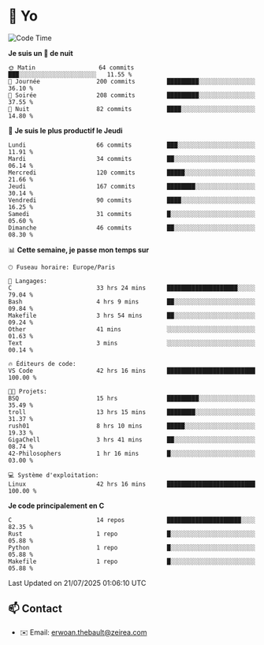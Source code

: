 # 👋 Yo

<!--START_SECTION:waka-->
![Code Time](http://img.shields.io/badge/Code%20Time-183%20hrs%2036%20mins-blue)

**Je suis un 🦉 de nuit** 

```text
🌞 Matin                  64 commits          ███░░░░░░░░░░░░░░░░░░░░░░   11.55 % 
🌆 Journée                200 commits         █████████░░░░░░░░░░░░░░░░   36.10 % 
🌃 Soirée                 208 commits         █████████░░░░░░░░░░░░░░░░   37.55 % 
🌙 Nuit                   82 commits          ████░░░░░░░░░░░░░░░░░░░░░   14.80 % 
```
📅 **Je suis le plus productif le Jeudi** 

```text
Lundi                    66 commits          ███░░░░░░░░░░░░░░░░░░░░░░   11.91 % 
Mardi                    34 commits          ██░░░░░░░░░░░░░░░░░░░░░░░   06.14 % 
Mercredi                 120 commits         █████░░░░░░░░░░░░░░░░░░░░   21.66 % 
Jeudi                    167 commits         ████████░░░░░░░░░░░░░░░░░   30.14 % 
Vendredi                 90 commits          ████░░░░░░░░░░░░░░░░░░░░░   16.25 % 
Samedi                   31 commits          █░░░░░░░░░░░░░░░░░░░░░░░░   05.60 % 
Dimanche                 46 commits          ██░░░░░░░░░░░░░░░░░░░░░░░   08.30 % 
```


📊 **Cette semaine, je passe mon temps sur** 

```text
🕑︎ Fuseau horaire: Europe/Paris

💬 Langages: 
C                        33 hrs 24 mins      ████████████████████░░░░░   79.04 % 
Bash                     4 hrs 9 mins        ██░░░░░░░░░░░░░░░░░░░░░░░   09.84 % 
Makefile                 3 hrs 54 mins       ██░░░░░░░░░░░░░░░░░░░░░░░   09.24 % 
Other                    41 mins             ░░░░░░░░░░░░░░░░░░░░░░░░░   01.63 % 
Text                     3 mins              ░░░░░░░░░░░░░░░░░░░░░░░░░   00.14 % 

🔥 Éditeurs de code: 
VS Code                  42 hrs 16 mins      █████████████████████████   100.00 % 

🐱‍💻 Projets: 
BSQ                      15 hrs              █████████░░░░░░░░░░░░░░░░   35.49 % 
troll                    13 hrs 15 mins      ████████░░░░░░░░░░░░░░░░░   31.37 % 
rush01                   8 hrs 10 mins       █████░░░░░░░░░░░░░░░░░░░░   19.33 % 
GigaChell                3 hrs 41 mins       ██░░░░░░░░░░░░░░░░░░░░░░░   08.74 % 
42-Philosophers          1 hr 16 mins        █░░░░░░░░░░░░░░░░░░░░░░░░   03.00 % 

💻 Système d'exploitation: 
Linux                    42 hrs 16 mins      █████████████████████████   100.00 % 
```

**Je code principalement en C** 

```text
C                        14 repos            █████████████████████░░░░   82.35 % 
Rust                     1 repo              █░░░░░░░░░░░░░░░░░░░░░░░░   05.88 % 
Python                   1 repo              █░░░░░░░░░░░░░░░░░░░░░░░░   05.88 % 
Makefile                 1 repo              █░░░░░░░░░░░░░░░░░░░░░░░░   05.88 % 
```




 Last Updated on 21/07/2025 01:06:10 UTC
<!--END_SECTION:waka-->

## 📫 Contact

- ✉️ Email: erwoan.thebault@zeirea.com
